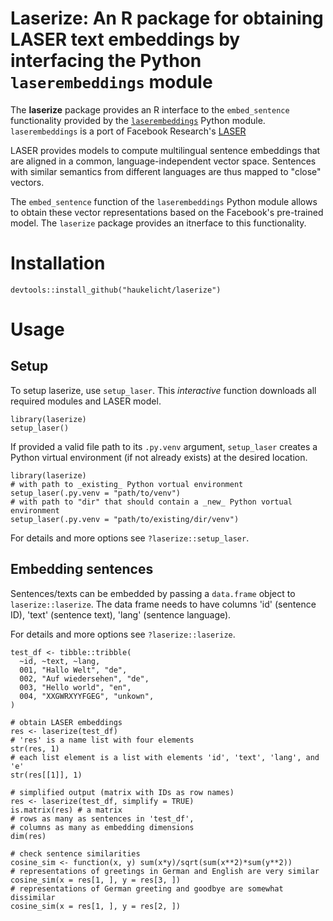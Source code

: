 # Laserize: An R package for obtaining LASER text embeddings by interfacing the Python `laserembeddings` module

The **laserize** package provides an R interface to the `embed_sentence` functionality provided by the [`laserembeddings`](https://pypi.org/project/laserembeddings/, "PyPi: laserembeddings") Python module.
`laserembeddings` is a port of Facebook Research's [LASER](https://github.com/facebookresearch/LASER)

LASER provides models to compute multilingual sentence embeddings that are aligned in a common, language-independent vector space.
Sentences with similar semantics from different languages are thus mapped to "close" vectors.

The `embed_sentence` function of the `laserembeddings` Python module allows to obtain these vector representations based on the Facebook's pre-trained model.
The `laserize` package provides an itnerface to this functionality.

# Installation

```
devtools::install_github("haukelicht/laserize")
```

# Usage

## Setup 

To setup laserize, use `setup_laser`. 
This *interactive* function downloads all required modules and LASER model.

```
library(laserize)
setup_laser()
```

If provided a valid file path to its `.py.venv` argument,
`setup_laser` creates a Python virtual environment (if not already exists) at the desired location.

```
library(laserize)
# with path to _existing_ Python vortual environment
setup_laser(.py.venv = "path/to/venv")
# with path to "dir" that should contain a _new_ Python vortual environment
setup_laser(.py.venv = "path/to/existing/dir/venv")
```

For details and more options see `?laserize::setup_laser`.


## Embedding sentences 

Sentences/texts can be embedded by passing a `data.frame` object to `laserize::laserize`.
The data frame needs to have columns 'id' (sentence ID), 'text' (sentence text), 'lang' (sentence language).

For details and more options see `?laserize::laserize`.

```
test_df <- tibble::tribble(
  ~id, ~text, ~lang,
  001, "Hallo Welt", "de",
  002, "Auf wiedersehen", "de",
  003, "Hello world", "en",
  004, "XXGWRXYYFGEG", "unkown",
)

# obtain LASER embeddings 
res <- laserize(test_df)
# 'res' is a name list with four elements
str(res, 1) 
# each list element is a list with elements 'id', 'text', 'lang', and 'e'
str(res[[1]], 1) 

# simplified output (matrix with IDs as row names)
res <- laserize(test_df, simplify = TRUE)
is.matrix(res) # a matrix
# rows as many as sentences in 'test_df',
# columns as many as embedding dimensions
dim(res)

# check sentence similarities
cosine_sim <- function(x, y) sum(x*y)/sqrt(sum(x**2)*sum(y**2))
# representations of greetings in German and English are very similar
cosine_sim(x = res[1, ], y = res[3, ])
# representations of German greeting and goodbye are somewhat dissimilar
cosine_sim(x = res[1, ], y = res[2, ])
```
